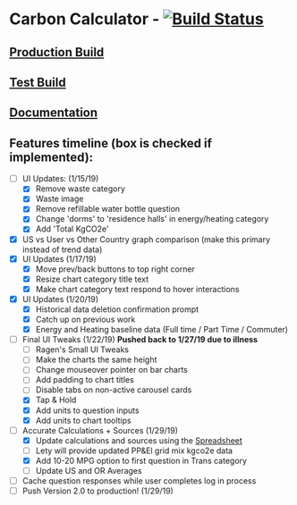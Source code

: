 # Carbon Calculator - [![Build Status](https://api.travis-ci.com/OSU-Sustainability-Office/osu_carbon_calculator_update_project.svg?branch=VueJS-Migration)](https://travis-ci.com/OSU-Sustainability-Office/osu_carbon_calculator_update_project)

## [Production Build](https://myco2.sustainability.oregonstate.edu)

## [Test Build](http://carbon-calculator.s3-website-us-west-2.amazonaws.com)

## [Documentation](https://osusustainability.gitbook.io/energy-dashboard/frontend-documentation#carbon-calculator)

## Features timeline (box is checked if implemented):
- [ ] UI Updates: (1/15/19)
    - [X] Remove waste category
    - [X] Waste image
    - [X] Remove refillable water bottle question
    - [X] Change 'dorms' to 'residence halls' in energy/heating category
    - [X] Add 'Total KgCO2e'
- [X] US vs User vs Other Country graph comparison (make this primary instead of trend data)
- [X] UI Updates (1/17/19)
    - [X] Move prev/back buttons to top right corner
    - [X] Resize chart category title text
    - [X] Make chart category text respond to hover interactions
- [X] UI Updates (1/20/19)
    - [X] Historical data deletion confirmation prompt
    - [X] Catch up on previous work
    - [X] Energy and Heating baseline data (Full time / Part Time / Commuter)
- [ ] Final UI Tweaks (1/22/19) **Pushed back to 1/27/19 due to illness**
    - [ ] Ragen's Small UI Tweaks
    - [ ] Make the charts the same height
    - [ ] Change mouseover pointer on bar charts
    - [ ] Add padding to chart titles
    - [ ] Disable tabs on non-active carousel cards
    - [X] Tap & Hold
    - [X] Add units to question inputs
    - [X] Add units to chart tooltips
- [ ] Accurate Calculations + Sources (1/29/19)
    - [X] Update calculations and sources using the [Spreadsheet](https://docs.google.com/spreadsheets/d/1FbkcWkPXmCwyWeBAtjH0eaR_kPtbDcLa3SFdK2iswAY/edit#gid=135288076)
    - [ ] Lety will provide updated PP&El grid mix kgco2e data
    - [X] Add 10-20 MPG option to first question in Trans category
    - [ ] Update US and OR Averages
- [ ] Cache question responses while user completes log in process
- [ ] Push Version 2.0 to production! (1/29/19)

